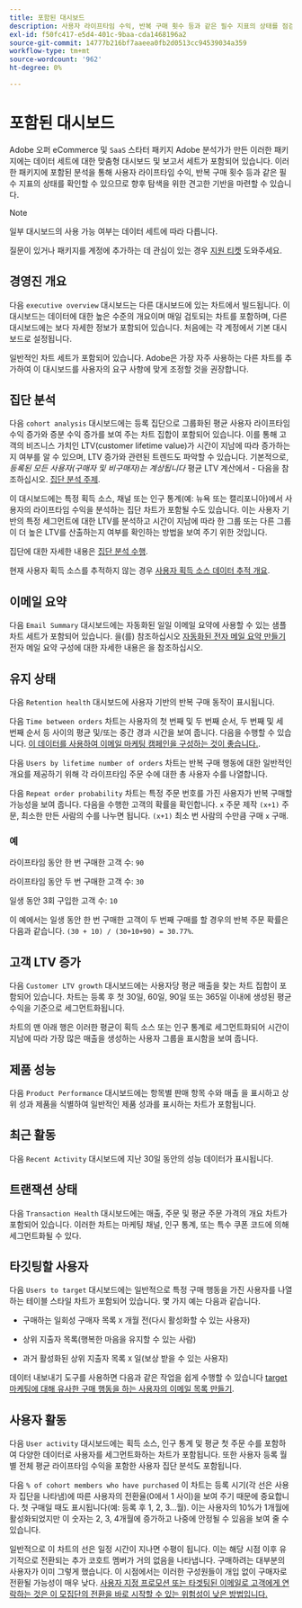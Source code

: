 ```yaml
---
title: 포함된 대시보드
description: 사용자 라이프타임 수익, 반복 구매 횟수 등과 같은 필수 지표의 상태를 점검하여 향후 탐색을 위한 견고한 기반을 구축하는 방법에 대해 알아봅니다.
exl-id: f50fc417-e5d4-401c-9baa-cda1468196a2
source-git-commit: 14777b216bf7aaeea0fb2d0513cc94539034a359
workflow-type: tm+mt
source-wordcount: '962'
ht-degree: 0%

---
```


# 포함된 대시보드

Adobe 오퍼 eCommerce 및 `SaaS` 스타터 패키지 Adobe 분석가가 만든 이러한 패키지에는 데이터 세트에 대한 맞춤형 대시보드 및 보고서 세트가 포함되어 있습니다. 이러한 패키지에 포함된 분석을 통해 사용자 라이프타임 수익, 반복 구매 횟수 등과 같은 필수 지표의 상태를 확인할 수 있으므로 향후 탐색을 위한 견고한 기반을 마련할 수 있습니다.

>[!NOTE]
>
>일부 대시보드의 사용 가능 여부는 데이터 세트에 따라 다릅니다.

질문이 있거나 패키지를 계정에 추가하는 데 관심이 있는 경우 [지원 티켓](https://experienceleague.adobe.com/docs/commerce-knowledge-base/kb/troubleshooting/miscellaneous/mbi-service-policies.html?lang=en) 도와주세요.

## 경영진 개요

다음 `executive overview` 대시보드는 다른 대시보드에 있는 차트에서 빌드됩니다. 이 대시보드는 데이터에 대한 높은 수준의 개요이며 매일 검토되는 차트를 포함하며, 다른 대시보드에는 보다 자세한 정보가 포함되어 있습니다. 처음에는 각 계정에서 기본 대시보드로 설정됩니다.

일반적인 차트 세트가 포함되어 있습니다. Adobe은 가장 자주 사용하는 다른 차트를 추가하여 이 대시보드를 사용자의 요구 사항에 맞게 조정할 것을 권장합니다.

## 집단 분석

다음 `cohort analysis` 대시보드에는 등록 집단으로 그룹화된 평균 사용자 라이프타임 수익 증가와 증분 수익 증가를 보여 주는 차트 집합이 포함되어 있습니다. 이를 통해 고객의 비즈니스 가치인 LTV(customer lifetime value)가 시간이 지남에 따라 증가하는지 여부를 알 수 있으며, LTV 증가와 관련된 트렌드도 파악할 수 있습니다. 기본적으로, *등록된 모든 사용자(구매자 및 비구매자)는 계상됩니다* 평균 LTV 계산에서 - 다음을 참조하십시오. [집단 분석 주제](../../data-analyst/dev-reports/cohort-rpt-bldr.md).

이 대시보드에는 특정 획득 소스, 채널 또는 인구 통계(예: 뉴욕 또는 캘리포니아)에서 사용자의 라이프타임 수익을 분석하는 집단 차트가 포함될 수도 있습니다. 이는 사용자 기반의 특정 세그먼트에 대한 LTV를 분석하고 시간이 지남에 따라 한 그룹 또는 다른 그룹이 더 높은 LTV를 산출하는지 여부를 확인하는 방법을 보여 주기 위한 것입니다.

집단에 대한 자세한 내용은 [집단 분석 수행](../../data-analyst/dev-reports/cohort-rpt-bldr.md).

현재 사용자 획득 소스를 추적하지 않는 경우 [사용자 획득 소스 데이터 추적 개요](../../data-analyst/analysis/google-track-user-acq.md).

## 이메일 요약

다음 `Email Summary` 대시보드에는 자동화된 일일 이메일 요약에 사용할 수 있는 샘플 차트 세트가 포함되어 있습니다. 을(를) 참조하십시오 [자동화된 전자 메일 요약 만들기](../../data-user/export-data/email-summaries.md) 전자 메일 요약 구성에 대한 자세한 내용은 을 참조하십시오.  

## 유지 상태

다음 `Retention health` 대시보드에 사용자 기반의 반복 구매 동작이 표시됩니다.

다음 `Time between orders` 차트는 사용자의 첫 번째 및 두 번째 순서, 두 번째 및 세 번째 순서 등 사이의 평균 및/또는 중간 경과 시간을 보여 줍니다. 다음을 수행할 수 있습니다. [이 데이터를 사용하여 이메일 마케팅 캠페인을 구성하는 것이 좋습니다.](http://blog.rjmetrics.com/acting-on-marketing-data-in-your-rjmetrics-online-dashboard/).

다음 `Users by lifetime number of orders` 차트는 반복 구매 행동에 대한 일반적인 개요를 제공하기 위해 각 라이프타임 주문 수에 대한 총 사용자 수를 나열합니다.  

다음 `Repeat order probability` 차트는 특정 주문 번호를 가진 사용자가 반복 구매할 가능성을 보여 줍니다. 다음을 수행한 고객의 확률을 확인합니다. `x` 주문 제작 `(x+1)` 주문, 최소한 만든 사람의 수를 나누면 됩니다. `(x+1)` 최소 번 사람의 수만큼 구매 `x` 구매.

### 예

라이프타임 동안 한 번 구매한 고객 수: `90`

라이프타임 동안 두 번 구매한 고객 수: `30`

일생 동안 3회 구입한 고객 수: `10`

이 예에서는 일생 동안 한 번 구매한 고객이 두 번째 구매를 할 경우의 반복 주문 확률은 다음과 같습니다. `(30 + 10) / (30+10+90) = 30.77%`.

## 고객 LTV 증가

다음 `Customer LTV growth` 대시보드에는 사용자당 평균 매출을 찾는 차트 집합이 포함되어 있습니다. 차트는 등록 후 첫 30일, 60일, 90일 또는 365일 이내에 생성된 평균 수익을 기준으로 세그먼트화됩니다.  

차트의 맨 아래 행은 이러한 평균이 획득 소스 또는 인구 통계로 세그먼트화되어 시간이 지남에 따라 가장 많은 매출을 생성하는 사용자 그룹을 표시함을 보여 줍니다.

## 제품 성능

다음 `Product Performance` 대시보드에는 항목별 판매 항목 수와 매출 을 표시하고 상위 성과 제품을 식별하여 일반적인 제품 성과를 표시하는 차트가 포함됩니다.

## 최근 활동

다음 `Recent Activity` 대시보드에 지난 30일 동안의 성능 데이터가 표시됩니다.

## 트랜잭션 상태

다음 `Transaction Health` 대시보드에는 매출, 주문 및 평균 주문 가격의 개요 차트가 포함되어 있습니다. 이러한 차트는 마케팅 채널, 인구 통계, 또는 특수 쿠폰 코드에 의해 세그먼트화될 수 있다.

## 타깃팅할 사용자

다음 `Users to target` 대시보드에는 일반적으로 특정 구매 행동을 가진 사용자를 나열하는 테이블 스타일 차트가 포함되어 있습니다. 몇 가지 예는 다음과 같습니다.

* 구매하는 일회성 구매자 목록 `X` 개월 전(다시 활성화할 수 있는 사용자)

* 상위 지출자 목록(행복한 마음을 유지할 수 있는 사람)

* 과거 활성화된 상위 지출자 목록 `X` 일(보상 받을 수 있는 사용자)

데이터 내보내기 도구를 사용하면 다음과 같은 작업을 쉽게 수행할 수 있습니다 [target 마케팅에 대해 유사한 구매 행동을 하는 사용자의 이메일 목록 만들기](http://blog.rjmetrics.com/creating-contact-lists-for-top-customers/).

## 사용자 활동

다음 `User activity` 대시보드에는 획득 소스, 인구 통계 및 평균 첫 주문 수를 포함하여 다양한 데이터로 사용자를 세그먼트화하는 차트가 포함됩니다. 또한 사용자 등록 월별 전체 평균 라이프타임 수익을 포함한 사용자 집단 분석도 포함됩니다.

다음 `% of cohort members who have purchased` 이 차트는 등록 시기(각 선은 사용자 집단을 나타냄)에 따른 사용자의 전환율(0에서 1 사이)을 보여 주기 때문에 중요합니다. 첫 구매일 때도 표시됩니다(예: 등록 후 1, 2, 3...월). 이는 사용자의 10%가 1개월에 활성화되었지만 이 숫자는 2, 3, 4개월에 증가하고 나중에 안정될 수 있음을 보여 줄 수 있습니다.

일반적으로 이 차트의 선은 일정 시간이 지나면 수평이 됩니다. 이는 해당 시점 이후 유기적으로 전환되는 추가 코호트 멤버가 거의 없음을 나타냅니다. 구매하려는 대부분의 사용자가 이미 그렇게 했습니다. 이 시점에서는 이러한 구성원들이 개입 없이 구매자로 전환될 가능성이 매우 낮다. [사용자 지정 프로모션 또는 타겟팅된 이메일로 고객에게 연락하는 것은 이 모집단의 전환을 바로 시작할 수 있는 위험성이 낮은 방법입니다.](http://blog.rjmetrics.com/acting-on-marketing-data-in-your-rjmetrics-online-dashboard/)
